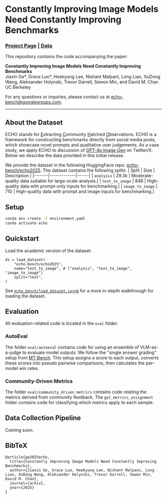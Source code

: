 # Constantly Improving Image Models Need Constantly Improving Benchmarks

### [Project Page](https://echo-bench.github.io) | [Data](https://huggingface.co/datasets/echo-bench)

This repository contains the code accompanying the paper:

**Constantly Improving Image Models Need Constantly Improving Benchmarks**<br>
Jiaxin Ge*, Grace Luo*, Heekyung Lee, Nishant Malpani, Long Lian, XuDong Wang, Aleksander Holynski, Trevor Darrell, Sewon Min, and David M. Chan<br>
UC Berkeley

For any questions or inquiries, please contact us at [echo-bench@googlegroups.com](mailto:echo-bench@googlegroups.com).

---

## About the Dataset
ECHO stands for <u>E</u>xtracting <u>C</u>ommunity <u>H</u>atched <u>O</u>bservations. ECHO is a framework for constructing benchmarks directly from social media posts, which showcase novel prompts and qualitative user judgements. As a case study, we apply ECHO to discussion of [GPT-4o Image Gen](https://openai.com/index/introducing-4o-image-generation/) on Twitter/X. Below we describe the data provided in this initial release.

We provide the dataset in the following HuggingFace repo: [echo-bench/echo2025](https://huggingface.co/datasets/echo-bench/echo2025).
The dataset contains the following splits:
| Split | Size | Description |
|-------|-------------|------|
| `analysis` | 29.3k | Moderate-quality data suitable for large-scale analysis.|
| `text_to_image` | 848 | High-quality data with prompt-only inputs for benchmarking.|
| `image_to_image` | 710 | High-quality data with prompt and image inputs for benchmarking.|

## Setup

```bash
conda env create -f environment.yaml
conda activate echo
```

## Quickstart
Load the academic version of the dataset:
```
ds = load_dataset(
    "echo-bench/echo2025",
    name="text_to_image", # ["analysis", "text_to_image", "image_to_image"]
    split="test",
)
```
See [`echo_bench/load_dataset.ipynb`](echo_bench/load_dataset.ipynb) for a more in-depth walkthrough for loading the dataset.

## Evaluation

All evaluation-related code is located in the `eval` folder.

### AutoEval

The folder `eval/autoeval` contains code for using an ensemble of VLM-as-a-judge to evaluate model outputs.
We follow the "single answer grading" setup from [MT-Bench](https://arxiv.org/abs/2306.05685).
This setup assigns a score to each output, converts these scores into pseudo pairwise comparisons, then calculates the per-model win rates.

### Community-Driven Metrics

The folder `eval/community_driven_metrics` contains code relating the metrics derived from community feedback.
The `get_metrics_assignment` folder contains code for classifying which metrics apply to each sample.

<!-- implementations of four metrics derived from community feedback. These metrics correspond to each subfolder:
- `color_shift`: Computes color shift magnitude as the average difference between the color histogram of the input versus output images.
- `face_identity`: Computes face embedding similarity using [AuraFace](https://huggingface.co/fal/AuraFace-v1). 
- `spatial_preservation`: Computes structure distance using the Frobenius norm of Gram matrices derived from [DINO](https://arxiv.org/abs/2104.14294) features, implemented using the code from [Splice](https://splice-vit.github.io/).
- `text_rendering`: Computes text rendering accuracy using VLM-as-a-judge. -->

## Data Collection Pipeline
Coming soon.

## BibTeX
```
@article{ge2025echo,
  title={Constantly Improving Image Models Need Constantly Improving Benchmarks},
  author={Jiaxin Ge, Grace Luo, Heekyung Lee, Nishant Malpani, Long Lian, XuDong Wang, Aleksander Holynski, Trevor Darrell, Sewon Min, David M. Chan},
  journal={arXiv},
  year={2025}
}
```